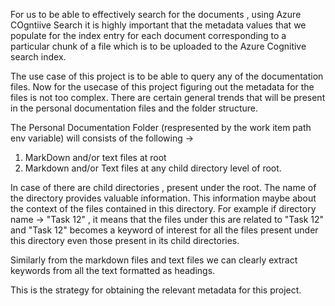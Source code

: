 For us to be able to effectively search for the documents , using Azure COgntiive Search it is highly important that the metadata values that we populate for the index entry for each document corresponding to a particular chunk of a file which is to be uploaded to the Azure Cognitive search index.

The use case of this project is to be able to query any of the documentation files.
Now for the usecase of this project figuring out the metadata for the files is not too complex.
There are certain general trends that will be present in the personal documentation files and the folder structure.

The Personal Documentation Folder (respresented by the work item path env variable) will consists of the following ->

1. MarkDown and/or text files at root
2. Markdown and/or Text files at any child directory level of root.

In case of there are child directories , present under the root. The name of the directory provides valuable information. This information maybe about the context of the files contained in this directory.
For example if directory name -> "Task 12" , it means that the files under this are related to "Task 12" and "Task 12" becomes a keyword of interest for all the files present under this directory even those present in its child directories.

Similarly from the markdown files and text files we can clearly extract keywords from all the text formatted as headings.

This is the strategy for obtaining the relevant metadata for this project.
